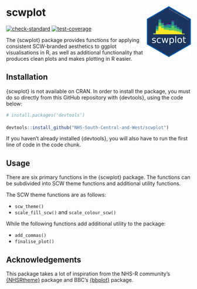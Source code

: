 
<!-- README.md is generated from README.Rmd. Please edit that file -->

# scwplot <a href="https://nhs-south-central-and-west.github.io/scwplot/"><img src="man/figures/logo.png" align="right" height="139" /></a>

<!-- badges: start -->

[![check-standard](https://github.com/NHS-South-Central-and-West/scwplot/actions/workflows/check-standard.yaml/badge.svg)](https://github.com/NHS-South-Central-and-West/scwplot/actions/workflows/check-standard.yaml)
[![test-coverage](https://github.com/NHS-South-Central-and-West/scwplot/actions/workflows/test-coverage.yaml/badge.svg)](https://github.com/NHS-South-Central-and-West/scwplot/actions/workflows/test-coverage.yaml)
<!-- badges: end -->

The {scwplot} package provides functions for applying consistent
SCW-branded aesthetics to ggplot visualisations in R, as well as
additional functionality that produces clean plots and makes plotting in
R easier.

## Installation

{scwplot} is not available on CRAN. In order to install the package, you
must do so directly from this GitHub repository with {devtools}, using
the code below:

``` r
# install.packages('devtools')

devtools::install_github("NHS-South-Central-and-West/scwplot")
```

If you haven’t already installed {devtools}, you will also have to run
the first line of code in the code chunk.

## Usage

There are six primary functions in the {scwplot} package. The functions
can be subdivided into SCW theme functions and additional utility
functions.

The SCW theme functions are as follows:

- `scw_theme()`
- `scale_fill_scw()` and `scale_colour_scw()`

While the following functions add additional utility to the package:

- `add_commas()`
- `finalise_plot()`

## Acknowledgements

This package takes a lot of inspiration from the NHS-R community’s
[{NHSRtheme}](https://github.com/nhs-r-community/NHSRtheme) package and
BBC’s [{bbplot}](https://github.com/bbc/bbplot) package.
